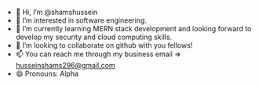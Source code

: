 - 👋 Hi, I’m @shamshussein
- 👀 I’m interested in software engineering.
- 🌱 I’m currently learning MERN stack development and looking forward to develop my security and cloud computing skills.
- 💞️ I’m looking to collaborate on github with you fellows!
- 📫 You can reach me through my business email => husseinshams296@gmail.com
- 😄 Pronouns: Alpha


